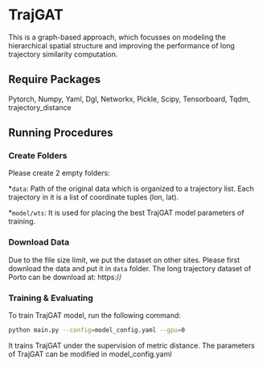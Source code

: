 # TrajGAT

This is a graph-based approach, which focusses on modeling the hierarchical spatial structure and improving the performance of long trajectory similarity computation.

## Require Packages
Pytorch, Numpy, Yaml, Dgl, Networkx, Pickle, Scipy, Tensorboard, Tqdm, trajectory_distance

## Running Procedures

### Create Folders
Please create 2 empty folders:

*`data`: Path of the original data which is organized to a trajectory list. Each trajectory in it is a list of coordinate tuples (lon, lat).

*`model/wts`: It is used for placing the best TrajGAT model parameters of training.

### Download Data
Due to the file size limit, we put the dataset on other sites. Please first download the data and put it in `data` folder. The long trajectory dataset of Porto can be download at:  https://

### Training & Evaluating
To train TrajGAT model, run the following command:
```bash
python main.py --config=model_config.yaml --gpu=0
```
It trains TrajGAT under the supervision of metric distance. The parameters of TrajGAT can be modified in model_config.yaml